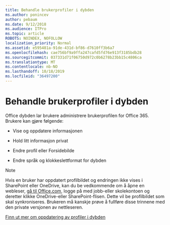 ```yaml
---
title: Behandle brukerprofiler i dybden
ms.author: ponincev
author: pebaum
ms.date: 9/12/2018
ms.audience: ITPro
ms.topic: article
ROBOTS: NOINDEX, NOFOLLOW
localization_priority: Normal
ms.assetid: e595481a-91de-431d-bf86-d7610ff3b6a7
ms.openlocfilehash: cae756bf9a9ffa247cafd5fd76e913f3185bdb28
ms.sourcegitcommit: 037331d71f06750d972c0b6278b23bb15c4806ca
ms.translationtype: MT
ms.contentlocale: nb-NO
ms.lasthandoff: 10/18/2019
ms.locfileid: "36497200"
---
```

# <a name="manage-user-profiles-in-delve"></a>Behandle brukerprofiler i dybden

Office dybden lar brukere administrere brukerprofilen for Office 365. Brukere kan gjøre følgende:
  
- Vise og oppdatere informasjonen
    
- Hold litt informasjon privat
    
- Endre profil eller Forsidebilde
    
- Endre språk og klokkeslettformat for dybden
    
> [!NOTE]
> Hvis en bruker har oppdatert profilbildet og endringen ikke vises i SharePoint eller OneDrive, kan du be vedkommende om å åpne en webleser, [gå til Office.com](https://www.office.com), logge på med jobb-eller skolekontoen og deretter klikke OneDrive-eller SharePoint-flisen. Dette vil be profilbildet som skal synkroniseres. Brukeren må kanskje prøve å fullføre disse trinnene med den private versjonen av nettleseren. 
  
[Finn ut mer om oppdatering av profiler i dybden](https://go.microsoft.com/fwlink/?linkid=735070)
  

